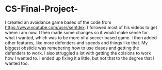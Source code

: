 # CS-Final-Project-
 I created an avoidance game based of the code from https://www.youtube.com/user/sentdex. I followed most of his videos to get where i am now. I then made some changes so it would make sense for what i wanted, which was to be more of a soccer based game. I then added other features, like more defenders and speeds and things like that. My biggest obsticle was remebering how to use clases and getting the defenders to work. I also struggled a lot with getting the colsions to work how I wanted to. I ended up fixing it a little, but not that to the degree that I wanted too. 
